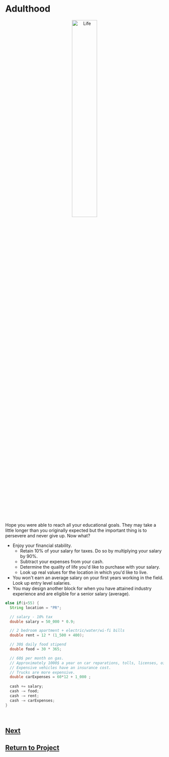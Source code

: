 # Adulthood

<div style="text-align:center">
        <img    src="https://media.npr.org/assets/img/2011/02/28/man1-5e5441bc39872d1f6601006c212026e8c717365e-s1100-c50.jpg"
                title="Life" 
                width="40%" 
                height="40%" />
</div>

<br>

Hope you were able to reach all your educational goals. They may take a little longer than you originally expected but the important thing is to persevere and never give up. Now what?
* Enjoy your financial stability.
  * Retain 10% of your salary for taxes. Do so by multiplying your salary by 90%.
  * Subtract your expenses from your cash.
  * Determine the quality of life you'd like to purchase with your salary. 
  * Look up real values for the location in which you'd like to live.
* You won't earn an average salary on your first years working in the field. Look up entry level salaries.
* You may design another block for when you have attained industry experience and are eligible for a senior salary (average).

```java
else if(i<55) {
  String location = "PR";

  // salary - 10% tax
  double salary = 50_000 * 0.9; 

  // 2 bedroom apartment + electric/water/wi-fi bills
  double rent = 12 * (1_500 + 400);

  // 30$ daily food stipend
  double food = 30 * 365; 

  // 60$ per month on gas.
  // Approximately 1000$ a year on car reparations, tolls, licenses, oil and tire changes.
  // Expensive vehicles have an insurance cost.
  // Trucks are more expensive.
  double carExpenses = 60*12 + 1_000 ; 
  
  cash += salary;
  cash -= food;
  cash -= rent;
  cash -= carExpenses;
}

```

<br>

## [Next](/../../tree/main/Projects/Program-Your-Life/Decision-Forest.md)

## [Return to Project](/../../tree/main/Projects/Program-Your-Life/Program-Your-Life.md)